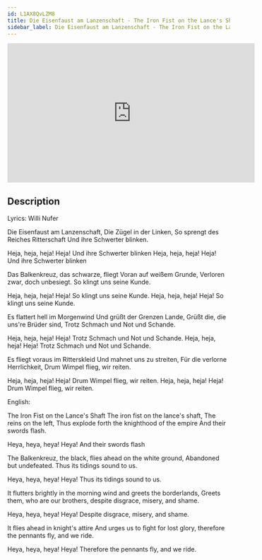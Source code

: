```yaml
---
id: L1AX8QvLZM8
title: Die Eisenfaust am Lanzenschaft - The Iron Fist on the Lance's Shaft
sidebar_label: Die Eisenfaust am Lanzenschaft - The Iron Fist on the Lance's Shaft
---
```


<iframe
  width="560"
  height="315"
  src="https://www.youtube.com/embed/L1AX8QvLZM8"
  title="YouTube video player"
  frameborder="0"
  allow="accelerometer; autoplay; clipboard-write; encrypted-media; gyroscope; picture-in-picture; web-share"
  referrerpolicy="strict-origin-when-cross-origin"
  allowfullscreen
></iframe>

## Description

Lyrics: Willi Nufer

Die Eisenfaust am Lanzenschaft,
Die Zügel in der Linken,
So sprengt des Reiches Ritterschaft
Und ihre Schwerter blinken.
 
Heja, heja, heja! Heja! Und ihre Schwerter blinken
Heja, heja, heja! Heja! Und ihre Schwerter blinken
 
Das Balkenkreuz, das schwarze, fliegt
Voran auf weißem Grunde,
Verloren zwar, doch unbesiegt.
So klingt uns seine Kunde.
 
Heja, heja, heja! Heja! So klingt uns seine Kunde.
Heja, heja, heja! Heja! So klingt uns seine Kunde.
 
Es flattert hell im Morgenwind
Und grüßt der Grenzen Lande,
Grüßt die, die uns're Brüder sind,
Trotz Schmach und Not und Schande.
 
Heja, heja, heja! Heja! Trotz Schmach und Not und Schande.
Heja, heja, heja! Heja! Trotz Schmach und Not und Schande.
 
Es fliegt voraus im Ritterskleid
Und mahnet uns zu streiten,
Für die verlorne Herrlichkeit,
Drum Wimpel flieg, wir reiten.
 
Heja, heja, heja! Heja! Drum Wimpel flieg, wir reiten.
Heja, heja, heja! Heja! Drum Wimpel flieg, wir reiten.


English: 

The Iron Fist on the Lance's Shaft
The iron fist on the lance's shaft,
The reins on the left,
Thus explode forth the knighthood of the empire
And their swords flash.
 
Heya, heya, heya! Heya! And their swords flash
 
The Balkenkreuz, the black, flies
ahead on the white ground,
Abandoned but undefeated.
Thus its tidings sound to us.
 
Heya, heya, heya! Heya! Thus its tidings sound to us.
 
It flutters brightly in the morning wind
and greets the borderlands,
Greets them, who are our brothers,
despite disgrace, misery, and shame.
 
Heya, heya, heya! Heya! Despite disgrace, misery, and shame.
 
It flies ahead in knight's attire
And urges us to fight
for lost glory,
therefore the pennants fly, and we ride.
 
Heya, heya, heya! Heya! Therefore the pennants fly, and we ride.
